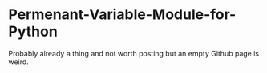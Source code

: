 # Permenant-Variable-Module-for-Python
Probably already a thing and not worth posting but an empty Github page is weird.
